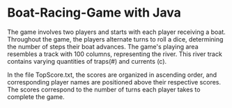 # Boat-Racing-Game with Java
The game involves two players and starts with each player receiving a boat. Throughout the game, the players alternate turns to roll a dice, determining the number of steps their boat advances. The game's playing area resembles a track with 100 columns, representing the river. This river track contains varying quantities of traps(#) and currents (c).

In the file TopScore.txt, the scores are organized in ascending order, and corresponding player names are positioned above their respective scores. The scores correspond to the number of turns each player takes to complete the game.








